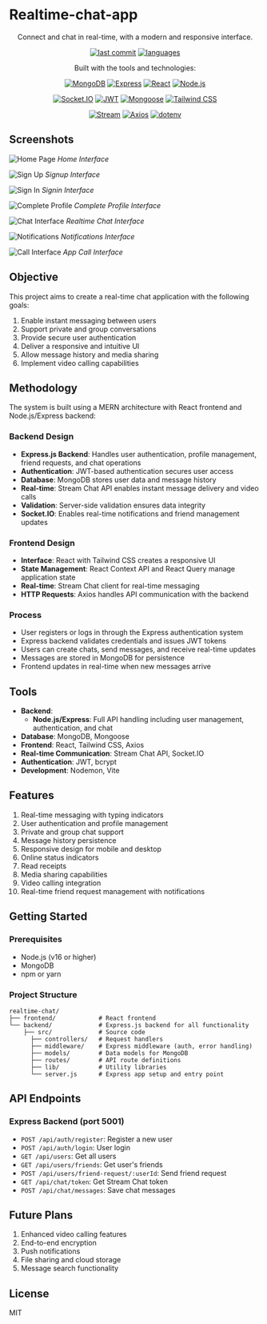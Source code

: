 # Realtime-chat-app

<div align="center">Connect and chat in real-time, with a modern and responsive interface.</div>

<div align="center">
  
[![last commit](https://img.shields.io/badge/last%20commit-May%202025-blue)](https://github.com/yourusername/Realtime-chat-app)
[![languages](https://img.shields.io/badge/languages-2-blue)](https://github.com/yourusername/Realtime-chat-app)

</div>

<div align="center">Built with the tools and technologies:</div>

<div align="center">
  
<!-- These technologies are confirmed to be used in the codebase -->
[![MongoDB](https://img.shields.io/badge/MongoDB-47A248?style=for-the-badge&logo=mongodb&logoColor=white)](https://www.mongodb.com/)
[![Express](https://img.shields.io/badge/Express-000000?style=for-the-badge&logo=express&logoColor=white)](https://expressjs.com/)
[![React](https://img.shields.io/badge/React-61DAFB?style=for-the-badge&logo=react&logoColor=black)](https://reactjs.org/)
[![Node.js](https://img.shields.io/badge/Node.js-339933?style=for-the-badge&logo=nodedotjs&logoColor=white)](https://nodejs.org/)

</div>

<div align="center">
  
[![Socket.IO](https://img.shields.io/badge/Socket.io-010101?style=for-the-badge&logo=socket.io&logoColor=white)](https://socket.io/)
[![JWT](https://img.shields.io/badge/JWT-000000?style=for-the-badge&logo=jsonwebtokens&logoColor=white)](https://jwt.io/)
[![Mongoose](https://img.shields.io/badge/Mongoose-880000?style=for-the-badge&logo=mongoose&logoColor=white)](https://mongoosejs.com/)
[![Tailwind CSS](https://img.shields.io/badge/Tailwind_CSS-38B2AC?style=for-the-badge&logo=tailwind-css&logoColor=white)](https://tailwindcss.com/)

</div>

<div align="center">
  
[![Stream](https://img.shields.io/badge/Stream-005FF9?style=for-the-badge&logo=stream&logoColor=white)](https://getstream.io/)
[![Axios](https://img.shields.io/badge/Axios-5A29E4?style=for-the-badge&logo=axios&logoColor=white)](https://axios-http.com/)
[![dotenv](https://img.shields.io/badge/dotenv-ECD53F?style=for-the-badge&logo=dotenv&logoColor=black)](https://github.com/motdotla/dotenv)

</div>

## Screenshots

![Home Page](./image/homepage.png?v=2)
*Home Interface*

![Sign Up](./image/createaccountpage.png?v=2)
*Signup Interface*

![Sign In](./image/loginpage.png?v=2)
*Signin Interface*

![Complete Profile](./image/completeprofilepage.png?v=2)
*Complete Profile Interface*

![Chat Interface](./image/chatpage.png?v=2)
*Realtime Chat Interface*

![Notifications](./image/notificationspage.png?v=2)
*Notifications Interface*

![Call Interface](./image/callapp.png?v=2)
*App Call Interface*

## Objective
This project aims to create a real-time chat application with the following goals:
1. Enable instant messaging between users
2. Support private and group conversations
3. Provide secure user authentication
4. Deliver a responsive and intuitive UI
5. Allow message history and media sharing
6. Implement video calling capabilities

## Methodology
The system is built using a MERN architecture with React frontend and Node.js/Express backend:

### Backend Design
- **Express.js Backend**: Handles user authentication, profile management, friend requests, and chat operations
- **Authentication**: JWT-based authentication secures user access
- **Database**: MongoDB stores user data and message history
- **Real-time**: Stream Chat API enables instant message delivery and video calls
- **Validation**: Server-side validation ensures data integrity
- **Socket.IO**: Enables real-time notifications and friend management updates

### Frontend Design
- **Interface**: React with Tailwind CSS creates a responsive UI
- **State Management**: React Context API and React Query manage application state
- **Real-time**: Stream Chat client for real-time messaging
- **HTTP Requests**: Axios handles API communication with the backend

### Process
- User registers or logs in through the Express authentication system
- Express backend validates credentials and issues JWT tokens
- Users can create chats, send messages, and receive real-time updates
- Messages are stored in MongoDB for persistence
- Frontend updates in real-time when new messages arrive

## Tools
- **Backend**: 
  - **Node.js/Express**: Full API handling including user management, authentication, and chat
- **Database**: MongoDB, Mongoose
- **Frontend**: React, Tailwind CSS, Axios
- **Real-time Communication**: Stream Chat API, Socket.IO
- **Authentication**: JWT, bcrypt
- **Development**: Nodemon, Vite

## Features
1. Real-time messaging with typing indicators
2. User authentication and profile management
3. Private and group chat support
4. Message history persistence
5. Responsive design for mobile and desktop
6. Online status indicators
7. Read receipts
8. Media sharing capabilities
9. Video calling integration
10. Real-time friend request management with notifications

## Getting Started

### Prerequisites
- Node.js (v16 or higher)
- MongoDB
- npm or yarn

### Project Structure
```
realtime-chat/
├── frontend/            # React frontend
└── backend/             # Express.js backend for all functionality
    ├── src/             # Source code
      ├── controllers/   # Request handlers
      ├── middleware/    # Express middleware (auth, error handling)
      ├── models/        # Data models for MongoDB
      ├── routes/        # API route definitions
      ├── lib/           # Utility libraries
      └── server.js      # Express app setup and entry point
```

## API Endpoints

### Express Backend (port 5001)
- `POST /api/auth/register`: Register a new user
- `POST /api/auth/login`: User login
- `GET /api/users`: Get all users
- `GET /api/users/friends`: Get user's friends
- `POST /api/users/friend-request/:userId`: Send friend request
- `GET /api/chat/token`: Get Stream Chat token
- `POST /api/chat/messages`: Save chat messages

## Future Plans
1. Enhanced video calling features
2. End-to-end encryption
3. Push notifications
4. File sharing and cloud storage
5. Message search functionality

## License
MIT